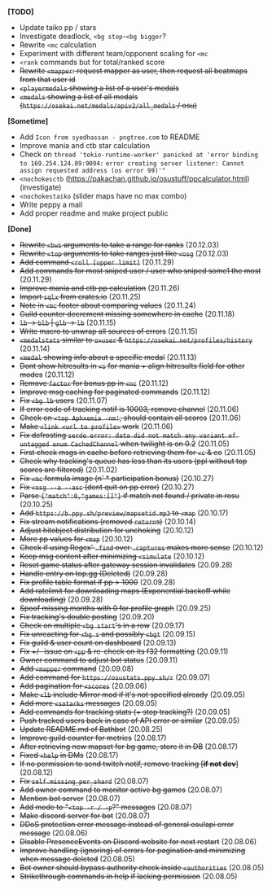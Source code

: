 
**[TODO]**
- Update taiko pp / stars
- Investigate deadlock, `<bg stop`-`<bg bigger`?
- Rewrite `<mc` calculation
- Experiment with different team/opponent scaling for `<mc`
- `<rank` commands but for total/ranked score
- ~~Rewrite `<mapper`: request mapper as user, then request all beatmaps from that user id~~
- ~~`<playermedals` showing a list of a user's medals~~
- ~~`<medals` showing a list of all medals (`https://osekai.net/medals/apiv2/all_medals` / osu)~~

**[Sometime]**
- Add `Icon from syedhassan - pngtree.com` to README
- Improve mania and ctb star calculation
- Check on `thread 'tokio-runtime-worker' panicked at 'error binding to 169.254.124.89:9094:`
    `error creating server listener: Cannot assign requested address (os error 99)'"`
- `<nochokesctb` (https://pakachan.github.io/osustuff/ppcalculator.html) (investigate)
- `<nochokestaiko` (slider maps have no max combo)
- Write peppy a mail
- Add proper readme and make project public

**[Done]**
- ~~Rewrite `<bws` arguments to take a range for ranks~~ (20.12.03)
- ~~Rewrite `<top` arguments to take ranges just like `<osg`~~ (20.12.03)
- ~~Add command `<roll [upper limit]`~~ (20.11.29)
- ~~Add commands for most sniped user / user who sniped some1 the most~~ (20.11.29)
- ~~Improve mania and ctb pp calculation~~ (20.11.26)
- ~~Import `sqlx` from crates.io~~ (20.11.25)
- ~~Note in `<mc` footer about comparing values~~ (20.11.24)
- ~~Guild counter decrement missing somewhere in cache~~ (20.11.18)
- ~~`lb` -> `blb` | `glb` -> `lb`~~ (20.11.15)
- ~~Write macro to unwrap all sources of errors~~ (20.11.15)
- ~~`<medalstats` similar to `o>user` & `https://osekai.net/profiles/history`~~ (20.11.14)
- ~~`<medal` showing info about a specific medal~~ (20.11.13)
- ~~Dont show hitresults in `<s` for mania + align hitresults field for other modes~~ (20.11.12)
- ~~Remove `factor` for bonus pp in `<nc`~~ (20.11.12)
- ~~Improve msg caching for paginated commands~~ (20.11.12)
- ~~Fix `<bg lb` users~~ (20.11.07)
- ~~If error code of tracking notif is 10003, remove channel~~ (20.11.06)
- ~~Check on `<top Aphxemia -nm!`, should contain all scores~~ (20.11.06)
- ~~Make `<link <url to profile>` work~~ (20.11.06)
- ~~Fix defrosting `serde error: data did not match any variant of untagged enum CachedChannel` when twilight is on 0.2~~ (20.11.05)
- ~~First check msgs in cache before retrieving them for `<c` & co~~ (20.11.05)
- ~~Check why tracking's queue has less than its users (ppl without top scores are filtered)~~ (20.11.02)
- ~~Fix `<mc` formula image (n' * participation bonus)~~ (20.10.27)
- ~~Fix `<osg --a --asc` (dont quit on pp error)~~ (20.10.27)
- ~~Parse `{"match":0,"games:[]"}` if match not found / private in rosu~~ (20.10.25)
- ~~Add `https://b.ppy.sh/preview/mapsetid.mp3` to `<map`~~ (20.10.17)
- ~~Fix stream notifications (removed `return`s)~~ (20.10.14)
- ~~Adjust hitobject distribution for unchoking~~ (20.10.12)
- ~~More pp values for `<map`~~ (20.10.12)
- ~~Check if using Regex' `.find` over `.captures` makes more sense~~ (20.10.12)
- ~~Keep msg content after minimizing `<simulate`~~ (20.10.12)
- ~~Reset game status after gateway session invalidates~~ (20.09.28)
- ~~Handle entry on top.gg (Deleted)~~ (20.09.28)
- ~~Fix profile table format if pp > 1000~~ (20.09.28)
- ~~Add ratelimit for downloading maps (Exponential backoff while downloading)~~ (20.09.28)
- ~~Spoof missing months with 0 for profile graph~~ (20.09.25)
- ~~Fix tracking's double posting~~ (20.09.20)
- ~~Check on multiple `<bg start`'s in a row~~ (20.09.17)
- ~~Fix unreacting for `<bg s` and possibly `<bgt`~~ (20.09.15)
- ~~Fix guild & user count on dashboard~~ (20.09.13)
- ~~Fix +/- issue on `<pp` & re-check on its f32 formatting~~ (20.09.11)
- ~~Owner command to adjust bot status~~ (20.09.11)
- ~~Add `<mapper` command~~ (20.09.08)
- ~~Add command for `https://osustats.ppy.sh/r`~~ (20.09.07)
- ~~Add pagination for `<scores`~~ (20.09.06)
- ~~Make `<lb` include Mirror mod if it's not specified already~~ (20.09.05)
- ~~Add more `<sotarks` messages~~ (20.09.05)
- ~~Add commands for tracking stats (+ stop tracking?)~~ (20.09.05)
- ~~Push tracked users back in case of API error or similar~~ (20.09.05)
- ~~Update README.md of Bathbot~~ (20.08.25)
- ~~Improve guild counter for metrics~~ (20.08.17)
- ~~After retrieving new mapset for bg game, store it in DB~~ (20.08.17)
- ~~Fixed `<help` in DMs~~ (20.08.17)
- ~~If no permission to send twitch notif, remove tracking [__if not dev__]~~ (20.08.12)
- ~~Fix `self.missing_per_shard`~~ (20.08.07)
- ~~Add owner command to monitor active bg games~~ (20.08.07)
- ~~Mention bot server~~ (20.08.07)
- ~~Add mode to "`<top -r / -p`?" messages~~ (20.08.07)
- ~~Make discord server for bot~~ (20.08.07)
- ~~DDoS protection error message instead of general osu!api error message~~ (20.08.06)
- ~~Disable PresenceEvents on Discord website for next restart~~ (20.08.06)
- ~~Improve handling (ignoring) of errors for pagination and minimizing when message deleted~~ (20.08.05)
- ~~Bot owner should bypass authority check inside `<authorities`~~ (20.08.05)
- ~~Strikethrough commands in help if lacking permission~~ (20.08.05)